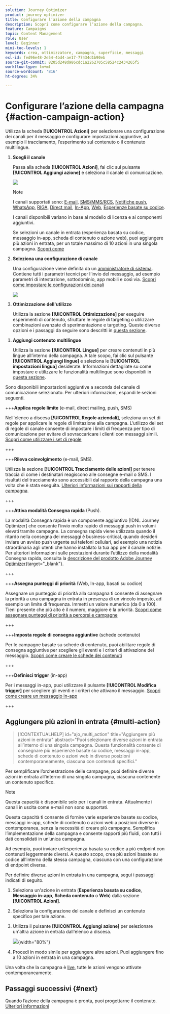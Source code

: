 ```yaml
---
solution: Journey Optimizer
product: journey optimizer
title: Configurare l’azione della campagna
description: Scopri come configurare l’azione della campagna.
feature: Campaigns
topic: Content Management
role: User
level: Beginner
mini-toc-levels: 1
keywords: crea, ottimizzatore, campagna, superficie, messaggi
exl-id: fed96e48-2e54-4bd4-ae17-77434d1b90eb
source-git-commit: 8205d248d986cdc1a2262705c58524c2434265f5
workflow-type: tm+mt
source-wordcount: '816'
ht-degree: 34%

---
```


# Configurare l’azione della campagna {#action-campaign-action}

Utilizza la scheda **[!UICONTROL Azioni]** per selezionare una configurazione dei canali per il messaggio e configurare impostazioni aggiuntive, ad esempio il tracciamento, l’esperimento sul contenuto o il contenuto multilingue.



1. **Scegli il canale**

   Passa alla scheda **[!UICONTROL Azioni]**, fai clic sul pulsante **[!UICONTROL Aggiungi azione]** e seleziona il canale di comunicazione.

   ![](assets/create-campaign-add-action.png)


   >[!NOTE]
   >
   >I canali supportati sono: [E-mail](../email/get-started-email.md), [SMS/MMS/RCS](../sms/get-started-sms.md), [Notifiche push](../push/get-started-push.md), [WhatsApp](../whatsapp/get-started-whatsapp.md), [RIGA](../line/get-started-line.md), [Direct mail](../direct-mail/get-started-direct-mail.md), [In-App](../in-app/get-started-in-app.md), [Web](../web/get-started-web.md), [Esperienze basate su codice](../code-based/get-started-code-based.md).
   >
   >I canali disponibili variano in base al modello di licenza e ai componenti aggiuntivi.

   Se selezioni un canale in entrata (esperienza basata su codice, messaggio in-app, scheda di contenuto o azione web), puoi aggiungere più azioni in entrata, per un totale massimo di 10 azioni in una singola campagna. [Scopri come](#multi-action)

1. **Seleziona una configurazione di canale**

   Una configurazione viene definita da un [amministratore di sistema](../start/path/administrator.md). Contiene tutti i parametri tecnici per l’invio del messaggio, ad esempio parametri di intestazione, sottodominio, app mobili e così via. [Scopri come impostare le configurazioni dei canali](../configuration/channel-surfaces.md)

   ![](assets/create-campaign-action.png)

1. **Ottimizzazione dell&#39;utilizzo**

   Utilizza la sezione **[!UICONTROL Ottimizzazione]** per eseguire esperimenti di contenuto, sfruttare le regole di targeting o utilizzare combinazioni avanzate di sperimentazione e targeting. Queste diverse opzioni e i passaggi da seguire sono descritti in [questa sezione](campaigns-message-optimization.md).
<!--
1. **Create a content experiment**

    Use the **[!UICONTROL Content experiment]** section to define multiple delivery treatments in order to measure which one performs best for your target audience. Click the **[!UICONTROL Create experiment]** button then follow the steps detailed in this section: [Create a content experiment](../content-management/content-experiment.md).-->

1. **Aggiungi contenuto multilingue**

   Utilizza la sezione **[!UICONTROL Lingue]** per creare contenuti in più lingue all’interno della campagna. A tale scopo, fai clic sul pulsante **[!UICONTROL Aggiungi lingue]** e seleziona le **[!UICONTROL impostazioni lingua]** desiderate. Informazioni dettagliate su come impostare e utilizzare le funzionalità multilingue sono disponibili in [questa sezione](../content-management/multilingual-gs.md).

Sono disponibili impostazioni aggiuntive a seconda del canale di comunicazione selezionato. Per ulteriori informazioni, espandi le sezioni seguenti.

+++**Applica regole limite** (e-mail, direct mailing, push, SMS)

Nell&#39;elenco a discesa **[!UICONTROL Regole aziendali]**, seleziona un set di regole per applicare le regole di limitazione alla campagna. L’utilizzo dei set di regole di canale consente di impostare i limiti di frequenza per tipo di comunicazione per evitare di sovraccaricare i clienti con messaggi simili. [Scopri come utilizzare i set di regole](../conflict-prioritization/rule-sets.md)

+++

+++**Rileva coinvolgimento** (e-mail, SMS).

Utilizza la sezione **[!UICONTROL Tracciamento delle azioni]** per tenere traccia di come i destinatari reagiscono alle consegne e-mail o SMS. I risultati del tracciamento sono accessibili dal rapporto della campagna una volta che è stata eseguita. [Ulteriori informazioni sui rapporti della campagna](../reports/campaign-global-report-cja.md).

+++

+++**Attiva modalità Consegna rapida** (Push).

La modalità Consegna rapida è un componente aggiuntivo [!DNL Journey Optimizer] che consente l’invio molto rapido di messaggi push in volumi elevati tramite campagne. La consegna rapida viene utilizzata quando il ritardo nella consegna dei messaggi è business-critical, quando desideri inviare un avviso push urgente sui telefoni cellulari, ad esempio una notizia straordinaria agli utenti che hanno installato la tua app per il canale notizie. Per ulteriori informazioni sulle prestazioni durante l’utilizzo della modalità Consegna rapida, consulta la [descrizione del prodotto Adobe Journey Optimizer](https://helpx.adobe.com/it/legal/product-descriptions/adobe-journey-optimizer.html){target="_blank"}.

+++

+++**Assegna punteggi di priorità** (Web, In-app, basati su codice)

Assegnare un punteggio di priorità alla campagna ti consente di assegnare la priorità a una campagna in entrata in presenza di un vincolo imposto, ad esempio un limite di frequenza. Immetti un valore numerico (da 0 a 100). Tieni presente che più alto è il numero, maggiore è la priorità. [Scopri come assegnare punteggi di priorità a percorsi e campagne](../conflict-prioritization/priority-scores.md)

+++

+++**Imposta regole di consegna aggiuntive** (schede contenuto)

Per le campagne basate su schede di contenuto, puoi abilitare regole di consegna aggiuntive per scegliere gli eventi e i criteri di attivazione del messaggio. [Scopri come creare le schede dei contenuti](../content-card/create-content-card.md)

+++

+++**Definisci trigger** (in-app)

Per i messaggi in-app, puoi utilizzare il pulsante **[!UICONTROL Modifica trigger]** per scegliere gli eventi e i criteri che attivano il messaggio. [Scopri come creare un messaggio in-app](../in-app/create-in-app.md)

+++

## Aggiungere più azioni in entrata {#multi-action}

>[!CONTEXTUALHELP]
>id="ajo_multi_action"
>title="Aggiungere più azioni in entrata"
>abstract="Puoi selezionare diverse azioni in entrata all’interno di una singola campagna. Questa funzionalità consente di consegnare più esperienze basate su codice, messaggi in-app, schede di contenuto o azioni web in diverse posizioni contemporaneamente, ciascuna con contenuti specifici."

Per semplificare l’orchestrazione delle campagne, puoi definire diverse azioni in entrata all’interno di una singola campagna, ciascuna contenente un contenuto specifico.

>[!NOTE]
>
>Questa capacità è disponibile solo per i canali in entrata. Attualmente i canali in uscita come e-mail non sono supportati.

Questa capacità ti consente di fornire varie esperienze basate su codice, messaggi in-app, schede di contenuto o azioni web a posizioni diverse in contemporanea, senza la necessità di creare più campagne. Semplifica l’implementazione della campagna e consente rapporti più fluidi, con tutti i dati consolidati in un’unica campagna.

Ad esempio, puoi inviare un’esperienza basata su codice a più endpoint con contenuti leggermente diversi. A questo scopo, crea più azioni basate su codice all’interno della stessa campagna, ciascuna con una configurazione di endpoint diversa.

Per definire diverse azioni in entrata in una campagna, segui i passaggi indicati di seguito.

1. Seleziona un&#39;azione in entrata (**Esperienza basata su codice**, **Messaggio in-app**, **Scheda contenuto** o **Web**) dalla sezione **[!UICONTROL Azioni]**.

1. Seleziona la configurazione del canale e definisci un contenuto specifico per tale azione.

1. Utilizza il pulsante **[!UICONTROL Aggiungi azione]** per selezionare un&#39;altra azione in entrata dall&#39;elenco a discesa.

   ![](assets/create-campaign-multi-action.png){width="80%"}

1. Procedi in modo simile per aggiungere altre azioni. Puoi aggiungere fino a 10 azioni in entrata in una campagna.

Una volta che la campagna è [live](review-activate-campaign.md), tutte le azioni vengono attivate contemporaneamente.

## Passaggi successivi {#next}

Quando l’azione della campagna è pronta, puoi progettarne il contenuto. [Ulteriori informazioni](campaign-content.md)
